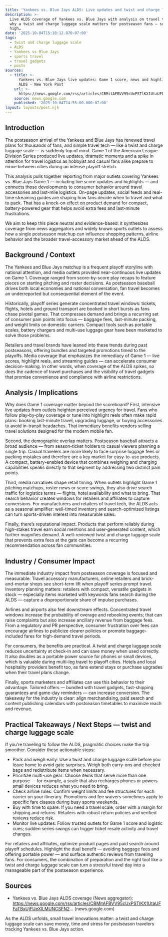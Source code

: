 ```yaml
---
title: 'Yankees vs. Blue Jays ALDS: Live updates and twist and charge lugga…'
description: >-
  Live ALDS coverage of Yankees vs. Blue Jays with analysis on travel trends and
  why a twist and charge luggage scale matters for postseason fans — score,
  high…
date: '2025-10-04T15:18:12.070-07:00'
tags:
  - twist and charge luggage scale
  - ALDS
  - Yankees vs Blue Jays
  - sports travel
  - travel gadgets
  - posts
sources:
  - title: >-
      Yankees vs. Blue Jays live updates: Game 1 score, news and highlights from
      ALDS - New York Post
    url: >-
      https://news.google.com/rss/articles/CBMitAFBVV95cUxPSTlKX1UtaUFFaTBxUjFUeXlLMUNCSFN2Ujh1MGJLZGdoZllULXF0MGxnOXQ2aERHamdjOWZMY2dvbW5lYktRYy0tM0RkeGl4RWRzWlhMN0ExYTR3OFhfdW1rRF9fRDJvWWhaNHc0NU1Wekx2SG5QY1JhLVowU2tVTlc5VGttMFV1MDdsNk9kcnZIaGZjdHRYbFRaMkV1ZVhfU0FheTc3RVJyc2lDYkI1bl9ySTE?oc=5
    source: news.google.com
    published: '2025-10-04T14:55:00.000-07:00'
layout: layouts/post.njk
---
```


## Introduction

The postseason arrival of the Yankees and Blue Jays has renewed travel plans for thousands of fans, and simple travel tech — like a twist and charge luggage scale — is suddenly top of mind. Game 1 of the American League Division Series produced live updates, dramatic moments and a spike in attention for travel logistics as hobbyist and casual fans alike prepare to move between cities during an intense playoff stretch.

This analysis pulls together reporting from major outlets covering Yankees vs. Blue Jays Game 1 — including live score updates and highlights — and connects those developments to consumer behavior around travel accessories and last-mile logistics. On-page updates, social feeds and real-time streaming guides are shaping how fans decide when to travel and what to pack. That has a knock-on effect on product demand for compact, battery-powered gear that helps avoid extra fees and last-minute frustrations.

We aim to keep this piece neutral and evidence-based: it synthesizes coverage from news aggregators and widely known sports outlets to assess how a single postseason matchup can influence shopping patterns, airline behavior and the broader travel-accessory market ahead of the ALDS.

## Background / Context

The Yankees and Blue Jays matchup is a frequent playoff storyline with national attention, and media outlets provided near-continuous live updates on Game 1. Coverage ranged from score-by-score play recaps to feature pieces on starting pitching and roster decisions. As postseason baseball drives both local economies and national conversation, fan travel becomes an underreported but consequential element of the event.

Historically, playoff series generate concentrated travel windows: tickets, flights, hotels and ground transport are booked in short bursts as fans chase pivotal games. That compresses demand and brings a recurring set of consumer pain points into focus — baggage fees, last-minute packing, and weight limits on domestic carriers. Compact tools such as portable scales, battery chargers and multi-use luggage gear have been marketed to solve those problems.

Retailers and travel brands have leaned into these trends during past postseasons, offering bundles and targeted promotions timed to the playoffs. Media coverage that emphasizes the immediacy of Game 1 — live scores, highlight reels, and streaming guides — can accelerate consumer decision-making. In other words, when coverage of the ALDS spikes, so does the cadence of travel purchases and the visibility of travel gadgets that promise convenience and compliance with airline restrictions.

## Analysis / Implications

Why does Game 1 coverage matter beyond the scoreboard? First, intensive live updates from outlets heighten perceived urgency for travel. Fans who follow play-by-play coverage or tune into highlight reels often make rapid plans: booking last-minute travel, upgrading luggage, or buying accessories to avoid in-transit headaches. That immediacy benefits vendors selling travel solutions designed for the modern mobile fan.

Second, the demographic overlap matters. Postseason baseball attracts a broad audience — from season-ticket holders to casual viewers planning a single trip. Casual travelers are more likely to face surprise luggage fees or packing mistakes and therefore are a key market for easy-to-use products. A compact, battery-enabled device that combines weighing and charging capabilities speaks directly to that segment by addressing two distinct pain points.

Third, media narratives shape retail timing. When outlets highlight Game 1 pitching matchups, roster news or score swings, they also drive search traffic for logistics terms — flights, hotel availability and what to bring. That search behavior creates windows for retailers and affiliates to capture conversions. For manufacturers and retailers of travel tech, the ALDS acts as a seasonal amplifier: well-timed inventory and search-optimized listings can turn sports-driven interest into measurable sales.

Finally, there’s reputational impact. Products that perform reliably during high-stakes travel earn social mentions and user-generated content, which further magnifies demand. A well-reviewed twist and charge luggage scale that prevents extra fees at the gate can become a recurring recommendation across fan communities.

## Industry / Consumer Impact

The immediate industry impact from postseason coverage is focused and measurable. Travel accessory manufacturers, online retailers and brick-and-mortar shops see short-term lift when playoff series prompt travel. Inventory planning matters: retailers with compact, versatile gadgets in stock — especially items marketed with keywords fans search during the ALDS — capture a disproportionate share of impulse purchases.

Airlines and airports also feel downstream effects. Concentrated travel windows increase the probability of overage and rebooking events; that can raise complaints but also increase ancillary revenue from baggage fees. From a regulatory and PR perspective, consumer frustration over fees can encourage airlines to publicize clearer policies or promote baggage-included fares for high-demand travel periods.

For consumers, the benefits are practical. A twist and charge luggage scale reduces uncertainty at check-in and can save money when used correctly. It also doubles as a portable power source for phones or small devices, which is valuable during multi-leg travel to playoff cities. Hotels and local hospitality providers benefit too, as fans extend stays or purchase upgrades when their travel plans change.

Finally, sports marketers and affiliates can use this behavior to their advantage. Tailored offers — bundled with travel gadgets, fast-shipping guarantees and game-day reminders — can increase conversion. The takeaway for the industry is clear: align merchandising, paid search and content publishing calendars with postseason timetables to maximize reach and revenue.

## Practical Takeaways / Next Steps — twist and charge luggage scale

If you’re traveling to follow the ALDS, pragmatic choices make the trip smoother. Consider these actionable steps:

- Pack and weigh early: Use a twist and charge luggage scale before you leave home to avoid gate surprises. Weigh both carry-ons and checked bags and redistribute items when necessary.
- Prioritize multi-use gear: Choose items that serve more than one purpose — for example, a scale that also recharges phones or powers small devices reduces what you need to bring.
- Check airline rules: Confirm weight limits and fee structures for each carrier on your itinerary. Promotions and fee waivers sometimes apply to specific fare classes during busy sports weekends.
- Buy with time to spare: If you need a travel scale, order with a margin for shipping and returns. Retailers with robust return policies and verified reviews reduce risk.
- Monitor live updates: Follow trusted outlets for Game 1 score and logistic cues; sudden series swings can trigger ticket resale activity and travel changes.

For retailers and affiliates, optimize product pages and paid search around playoff schedules. Highlight the dual benefit — avoiding baggage fees and offering portable power — and surface authentic reviews from traveling fans. For consumers, the combination of preparation and the right tool like a twist and charge luggage scale can turn a stressful travel day into a manageable part of the postseason experience.

## Sources

- Yankees vs. Blue Jays ALDS coverage (News aggregator): https://news.google.com/rss/articles/CBMitAFBVV95cUxPSTlKX1UtaUFFaTBxUjFUeXlLMUNCSFN2... (news.google.com)

As the ALDS unfolds, small travel innovations matter: a twist and charge luggage scale can save money, time and stress for postseason travelers tracking Yankees vs. Blue Jays action.

